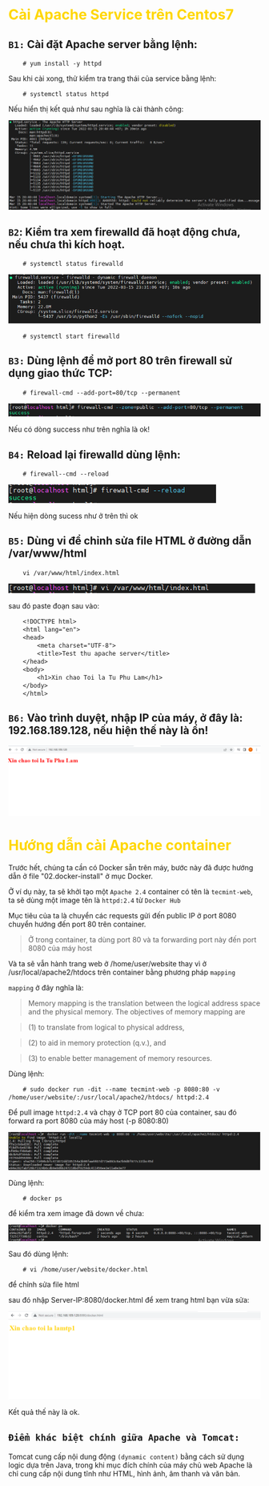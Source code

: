 <h1 style="color:gold">Cài Apache Service trên Centos7</h1>

## `B1:` Cài đặt Apache server bằng lệnh:

        # yum install -y httpd

Sau khi cài xong, thử kiểm tra trang thái của service bằng lệnh: 

        # systemctl status httpd

Nếu hiển thị kết quả như sau nghĩa là cài thành công:

![apache12](../img/apache12.PNG)

## `B2`: Kiểm tra xem firewalld đã hoạt động chưa, nếu chưa thì kích hoạt.

        # systemctl status firewalld

![apache6](../img/apache6.PNG)

        # systemctl start firewalld

## `B3:` Dùng lệnh để mở port 80 trên firewall sử dụng giao thức TCP:

        # firewall-cmd --add-port=80/tcp --permanent

![apache7](../img/apache7.PNG)

Nếu có dòng success như trên nghĩa là ok!

## `B4:` Reload lại firewalld dùng lệnh:

        # firewall--cmd --reload

![apache9](../img/apache8.PNG)

Nếu hiện dòng sucess như ở trên thì ok

## `B5:` Dùng vi để chỉnh sửa file HTML ở đường dẫn /var/www/html

        vi /var/www/html/index.html

![apache9](../img/apache9.PNG)

sau đó paste đoạn sau vào:

        <!DOCTYPE html>
        <html lang="en">
        <head>
            <meta charset="UTF-8">
            <title>Test thu apache server</title>
        </head>
        <body>
            <h1>Xin chao Toi la Tu Phu Lam</h1>   
        </body>
        </html>


## `B6:` Vào trình duyệt, nhập IP của máy, ở đây là: 192.168.189.128, nếu hiện thế này là ổn!

![apache11](../img/apache11.PNG)


<h1 style="color:gold"><b>Hướng dẫn cài Apache container</h1></b>

Trước hết, chúng ta cần có Docker sẵn trên máy, bước này đã được hướng dẫn ở file "02.docker-install" ở mục Docker.

Ở ví dụ này, ta sẽ khởi tạo một `Apache 2.4` container có tên là `tecmint-web`, ta sẽ dùng một image tên là `httpd:2.4` từ `Docker Hub`

Mục tiêu của ta là chuyển các requests gửi đến public IP ở port 8080 chuyển hướng đến port 80 trên container. 

>Ở trong container, ta dùng port 80 và ta forwarding port này đến port 8080 của máy host

Và ta sẽ vẫn hành trang web ở /home/user/website thay vì ở /usr/local/apache2/htdocs trên container bằng phương pháp `mapping`

`mapping` ở đây nghĩa là: 
>Memory mapping is the translation between the logical address space and the physical memory. The objectives of memory mapping are 

>(1) to translate from logical to physical address, 

>(2) to aid in memory protection (q.v.), and 

>(3) to enable better management of memory resources.

Dùng lệnh: 

        # sudo docker run -dit --name tecmint-web -p 8080:80 -v /home/user/website/:/usr/local/apache2/htdocs/ httpd:2.4

Để pull image `httpd:2.4` và chạy ở TCP port 80 của container, sau đó forward ra port 8080 của máy host (-p 8080:80) 

![apache1](../img/apache1.PNG)

Dùng lệnh:

        # docker ps

để kiểm tra xem image đã down về chưa:

![apache2](../img/apache2.PNG)

Sau đó dùng lệnh:

        # vi /home/user/website/docker.html

để chỉnh sửa file html

sau đó nhập Server-IP:8080/docker.html để xem trang html bạn vừa sửa: 

![apache3](../img/apache3.PNG)

Kết quả thế này là ok.

## `Điểm khác biệt chính giữa Apache và Tomcat:`  

Tomcat cung cấp nội dung động `(dynamic content)` bằng cách sử dụng logic dựa trên Java, trong khi mục đích chính của máy chủ web Apache là chỉ cung cấp nội dung tĩnh như HTML, hình ảnh, âm thanh và văn bản.

